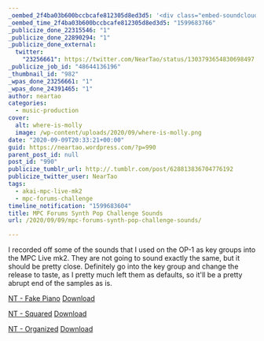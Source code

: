 ```yaml
---
_oembed_2f4ba03b600bccbcafe812305d8ed3d5: '<div class="embed-soundcloud"><iframe title="STBB #705 - Dance Boy by NearTao" width="500" height="400" scrolling="no" frameborder="no" src="https://w.soundcloud.com/player/?visual=true&url=https%3A%2F%2Fapi.soundcloud.com%2Ftracks%2F890379589&show_artwork=true&maxwidth=500&maxheight=750&dnt=1"></iframe></div>'
_oembed_time_2f4ba03b600bccbcafe812305d8ed3d5: "1599683766"
_publicize_done_22315546: "1"
_publicize_done_22890294: "1"
_publicize_done_external:
  twitter:
    "23256661": https://twitter.com/NearTao/status/1303793654830698497
_publicize_job_id: "48644136196"
_thumbnail_id: "982"
_wpas_done_23256661: "1"
_wpas_done_24391465: "1"
author: neartao
categories:
  - music-production
cover:
  alt: where-is-molly
  image: /wp-content/uploads/2020/09/where-is-molly.png
date: "2020-09-09T20:33:21+00:00"
guid: https://neartao.wordpress.com/?p=990
parent_post_id: null
post_id: "990"
publicize_tumblr_url: http://.tumblr.com/post/628813836704776192
publicize_twitter_user: NearTao
tags:
  - akai-mpc-live-mk2
  - mpc-forums-challenge
timeline_notification: "1599683604"
title: MPC Forums Synth Pop Challenge Sounds
url: /2020/09/09/mpc-forums-synth-pop-challenge-sounds/

---
```

I recorded off some of the sounds that I used on the OP-1 as key groups into the MPC Live mk2. They are not going to sound exactly the same, but it should be pretty close. Definitely go into the key group and change the release to taste, as I pretty much left them as defaults, so it'll be a pretty abrupt end of the samples as is.

[NT - Fake Piano](/wp-content/uploads/2020/09/nt-fake-piano.zip) [Download](/wp-content/uploads/2020/09/nt-fake-piano.zip)

[NT - Squared](/wp-content/uploads/2020/09/nt-squared.zip) [Download](/wp-content/uploads/2020/09/nt-squared.zip)

[NT - Organized](/wp-content/uploads/2020/09/nt-organized.zip) [Download](/wp-content/uploads/2020/09/nt-organized.zip)
